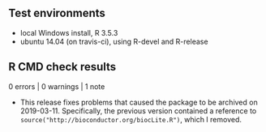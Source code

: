 ## Test environments

* local Windows install, R 3.5.3
* ubuntu 14.04 (on travis-ci), using R-devel and R-release

## R CMD check results

0 errors | 0 warnings | 1 note

* This release fixes problems that caused the package to be archived on 2019-03-11. Specifically, the previous version contained a reference to `source("http://bioconductor.org/biocLite.R")`, which I removed.
